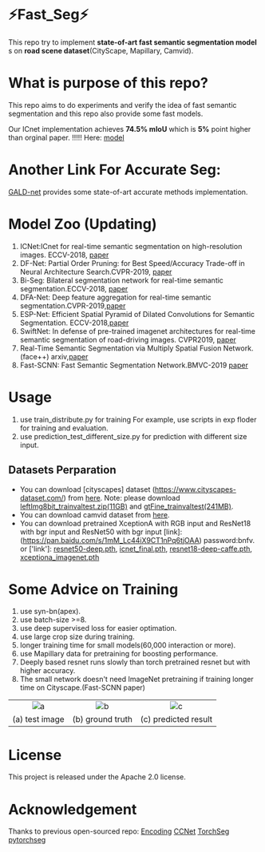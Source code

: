 

# :zap:Fast_Seg:zap:

This repo try to implement **state-of-art fast semantic segmentation model** s on **road scene dataset**(CityScape,
Mapillary, Camvid).


# What is purpose of this repo?
This repo aims to do experiments and verify the idea of fast semantic segmentation and this repo
also provide some fast models.

Our ICnet implementation achieves **74.5% mIoU** which is **5%** point higher than orginal paper. !!!!! Here: [model](https://drive.google.com/open?id=1A6z87_GCHEuKeZfbGpEvnkZ0POdW2Q_U)

# Another Link For Accurate Seg:
[GALD-net](https://github.com/lxtGH/GALD-Net) provides some state-of-art accurate methods implementation.

# Model Zoo (Updating)
1. ICNet:ICnet for real-time semantic segmentation on high-resolution images. ECCV-2018, [paper](https://arxiv.org/abs/1704.08545)
2. DF-Net: Partial Order Pruning: for Best Speed/Accuracy Trade-off in Neural Architecture Search.CVPR-2019, [paper](https://arxiv.org/abs/1903.03777)
3. Bi-Seg: Bilateral segmentation network for real-time semantic segmentation.ECCV-2018, [paper](https://arxiv.org/pdf/1808.00897.pdf)
4. DFA-Net: Deep feature aggregation for real-time semantic segmentation.CVPR-2019,[paper](https://arxiv.org/abs/1904.02216)
5. ESP-Net: Efficient Spatial Pyramid of Dilated Convolutions for Semantic Segmentation. ECCV-2018,[paper](https://arxiv.org/abs/1803.06815)
6. SwiftNet: In defense of pre-trained imagenet architectures for real-time semantic segmentation of road-driving images. CVPR2019, [paper](http://openaccess.thecvf.com/content_CVPR_2019/papers/Orsic_In_Defense_of_Pre-Trained_ImageNet_Architectures_for_Real-Time_Semantic_Segmentation_CVPR_2019_paper.pdf)
7. Real-Time Semantic Segmentation via Multiply Spatial Fusion Network.(face++) arxiv,[paper](https://arxiv.org/abs/1911.07217)
8. Fast-SCNN: Fast Semantic Segmentation Network.BMVC-2019 [paper](https://arxiv.org/abs/1902.04502)




# Usage
1. use train_distribute.py for training For example, use scripts in exp floder for training and evaluation.
2. use prediction_test_different_size.py for prediction with different size input.


## Datasets Perparation
- You can download [cityscapes] dataset (https://www.cityscapes-dataset.com/) from [here](https://www.cityscapes-dataset.com/downloads/). Note: please download [leftImg8bit_trainvaltest.zip(11GB)](https://www.cityscapes-dataset.com/file-handling/?packageID=4) and [gtFine_trainvaltest(241MB)](https://www.cityscapes-dataset.com/file-handling/?packageID=1).
- You can download camvid dataset from [here](https://github.com/alexgkendall/SegNet-Tutorial/tree/master/CamVid).
- You can download pretrained XceptionA with RGB input and ResNet18 with bgr input  and ResNet50 with bgr input
[link]:(https://pan.baidu.com/s/1mM_Lc44iX9CT1nPq6tjOAA)  password:bnfv.
or ['link']: [resnet50-deep.pth](https://drive.google.com/file/d/166ANLmlV5cQTkmzD0pngc8leOQUR_32n/view?usp=sharing), [icnet_final.pth](https://drive.google.com/file/d/1A6z87_GCHEuKeZfbGpEvnkZ0POdW2Q_U/view?usp=sharing), [resnet18-deep-caffe.pth](https://drive.google.com/file/d/1P_d9T__kTKIEFK8ElQFq0cZ1XKx1gMGn/view?usp=sharing), [xceptiona_imagenet.pth](https://drive.google.com/file/d/1y4TuRod_F9NEeBQ1fo9GI-WLETS-b1jF/view?usp=sharing)


# Some Advice on Training
1. use syn-bn(apex).
2. use batch-size >=8.
3. use deep supervised loss for easier optimation.
4. use large crop size during training.
5. longer training time for small models(60,000 interaction or more).
6. use Mapillary data for pretraining for boosting performance.
7. Deeply based resnet runs slowly than torch pretrained resnet but with higher accuracy.
8. The small network doesn't need ImageNet pretraining if training longer time on Cityscape.(Fast-SCNN paper)

||||
|:--:|:--:|:--:|
|![a](data/fig/frankfurt_000000_002196_leftImg8bit.png)|![b](data/fig/frankfurt_000000_002196_gtFine_color.png)|![c](data/fig/frankfurt_000000_002196_leftImg8bit_pred.png)|
|(a) test image|(b) ground truth|(c) predicted result|

# License
This project is released under the Apache 2.0 license.




# Acknowledgement

Thanks to previous open-sourced repo:
[Encoding](https://github.com/zhanghang1989/PyTorch-Encoding)
[CCNet](https://github.com/speedinghzl/CCNet)
[TorchSeg](https://github.com/ycszen/TorchSeg)
[pytorchseg](https://github.com/meetshah1995/pytorch-semseg)
